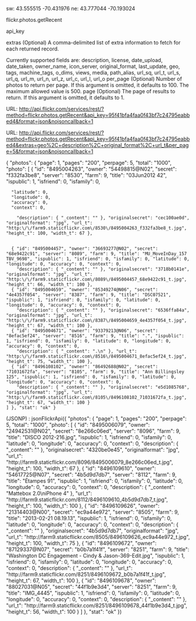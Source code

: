 

sw: 43.555515  -70.431976
ne: 43.777044  -70.193024

flickr.photos.getRecent

api_key

extras (Optional)
A comma-delimited list of extra information to fetch for each returned record.

Currently supported fields are:
description,
license,
date_upload,
date_taken,
owner_name,
icon_server,
original_format,
last_update,
geo,
tags,
machine_tags,
o_dims,
views,
media,
path_alias,
url_sq,
url_t,
url_s,
url_q,
url_m,
url_n,
url_z,
url_c,
url_l,
url_o
per_page (Optional)
Number of photos to return per page. If this argument is omitted, it defaults to 100. The maximum allowed value is 500.
page (Optional)
The page of results to return. If this argument is omitted, it defaults to 1.

<photos page="2" pages="89" perpage="10" total="881">
  <photo id="2636" owner="47058503995@N01"
    secret="a123456" server="2" title="test_04"
    ispublic="1" isfriend="0" isfamily="0" />
  <photo id="2635" owner="47058503995@N01"
    secret="b123456" server="2" title="test_03"
    ispublic="0" isfriend="1" isfamily="1" />
  <photo id="2633" owner="47058503995@N01"
    secret="c123456" server="2" title="test_01"
    ispublic="1" isfriend="0" isfamily="0" />
  <photo id="2610" owner="12037949754@N01"
    secret="d123456" server="2" title="00_tall"
    ispublic="1" isfriend="0" isfamily="0" />
</photos>

URL: http://api.flickr.com/services/rest/?method=flickr.photos.getRecent&api_key=95f41bfa4faa0f43bf7c24795eabbed4&format=json&nojsoncallback=1





URL: http://api.flickr.com/services/rest/?method=flickr.photos.getRecent&api_key=95f41bfa4faa0f43bf7c24795eabbed4&extras=geo%2C+description%2C+original_format%2C+url_t&per_page=5&format=json&nojsoncallback=1

{ "photos": { "page": 1, "pages": "200", "perpage": 5, "total": "1000",
    "photo": [
      { "id": "8495004263", "owner": "54498815@N02", "secret": "f332fa3be8", "server": "8530", "farm": 9, "title": "03Jun2012 42", "ispublic": 1, "isfriend": 0, "isfamily": 0,

      "latitude": 0,
      "longitude": 0,
      "accuracy": 0,
      "context": 0,

        "description": { "_content": "" }, "originalsecret": "cec100ae0d", "originalformat": "jpg", "url_t": "http:\/\/farm9.staticflickr.com\/8530\/8495004263_f332fa3be8_t.jpg", "height_t": 100, "width_t": 67 },


      { "id": "8495004457", "owner": "36693277@N02", "secret": "68e9422c91", "server": "8089", "farm": 9, "title": "MU_MoveInDay_157 TBV_9698", "ispublic": 1, "isfriend": 0, "isfamily": 0, "latitude": 0, "longitude": 0, "accuracy": 0, "context": 0,
        "description": { "_content": "" }, "originalsecret": "3718b0141e", "originalformat": "jpg", "url_t": "http:\/\/farm9.staticflickr.com\/8089\/8495004457_68e9422c91_t.jpg", "height_t": 66, "width_t": 100 },
      { "id": "8495004659", "owner": "85349274@N06", "secret": "4e4357f054", "server": "8387", "farm": 9, "title": "DSC07521", "ispublic": 1, "isfriend": 0, "isfamily": 0, "latitude": 0, "longitude": 0, "accuracy": 0, "context": 0,
        "description": { "_content": "" }, "originalsecret": "6536ffa84a", "originalformat": "jpg", "url_t": "http:\/\/farm9.staticflickr.com\/8387\/8495004659_4e4357f054_t.jpg", "height_t": 67, "width_t": 100 },
      { "id": "8495004671", "owner": "93379213@N06", "secret": "8efac5ef24", "server": "8516", "farm": 9, "title": ".", "ispublic": 1, "isfriend": 0, "isfamily": 0, "latitude": 0, "longitude": 0, "accuracy": 0, "context": 0,
        "description": { "_content": ".\n" }, "url_t": "http:\/\/farm9.staticflickr.com\/8516\/8495004671_8efac5ef24_t.jpg", "height_t": 75, "width_t": 100 },
      { "id": "8496108102", "owner": "86492688@N02", "secret": "71031672fa", "server": "8105", "farm": 9, "title": "Ann Billingsley  125", "ispublic": 1, "isfriend": 0, "isfamily": 0, "latitude": 0, "longitude": 0, "accuracy": 0, "context": 0,
        "description": { "_content": "" }, "originalsecret": "e5d1085768", "originalformat": "jpg", "url_t": "http:\/\/farm9.staticflickr.com\/8105\/8496108102_71031672fa_t.jpg", "height_t": 67, "width_t": 100 }
    ] }, "stat": "ok" }

(JSONP) :
jsonFlickrApi({ "photos": { "page": 1, "pages": "200", "perpage": 5, "total": "1000",
    "photo": [
      { "id": "8495006079", "owner": "24942531@N02", "secret": "8e266c06ed", "server": "8096", "farm": 9, "title": "DISCO 2012-216.jpg", "ispublic": 1, "isfriend": 0, "isfamily": 0, "latitude": 0, "longitude": 0, "accuracy": 0, "context": 0,
        "description": { "_content": "" }, "originalsecret": "4320be0e45", "originalformat": "jpg", "url_t": "http:\/\/farm9.staticflickr.com\/8096\/8495006079_8e266c06ed_t.jpg", "height_t": 100, "width_t": 67 },
      { "id": "8496109610", "owner": "54617725@N07", "secret": "4b5d9d7db7", "server": "8112", "farm": 9, "title": "Étampes 91", "ispublic": 1, "isfriend": 0, "isfamily": 0, "latitude": 0, "longitude": 0, "accuracy": 0, "context": 0,
        "description": { "_content": "Mattebox 2.0\niPhone 4" }, "url_t": "http:\/\/farm9.staticflickr.com\/8112\/8496109610_4b5d9d7db7_t.jpg", "height_t": 100, "width_t": 100 },
      { "id": "8496109626", "owner": "21314403@N00", "secret": "ec9a44e972", "server": "8505", "farm": 9, "title": "2013-02-21 08.19.13", "ispublic": 1, "isfriend": 0, "isfamily": 0, "latitude": 0, "longitude": 0, "accuracy": 0, "context": 0,
        "description": { "_content": "" }, "originalsecret": "4b5d9d7db7", "originalformat": "jpg", "url_t": "http:\/\/farm9.staticflickr.com\/8505\/8496109626_ec9a44e972_t.jpg", "height_t": 100, "width_t": 75 },
      { "id": "8496109672", "owner": "87129337@N07", "secret": "b0b7a1f41f", "server": "8251", "farm": 9, "title": "Washington DC Engagement - Cindy & Jason-369-Edit.jpg", "ispublic": 1, "isfriend": 0, "isfamily": 0, "latitude": 0, "longitude": 0, "accuracy": 0, "context": 0,
        "description": { "_content": "" }, "url_t": "http:\/\/farm9.staticflickr.com\/8251\/8496109672_b0b7a1f41f_t.jpg", "height_t": 67, "width_t": 100 },
      { "id": "8496109678", "owner": "88027031@N05", "secret": "44f1b9e3d4", "server": "8251", "farm": 9, "title": "IMG_4445", "ispublic": 1, "isfriend": 0, "isfamily": 0, "latitude": 0, "longitude": 0, "accuracy": 0, "context": 0,
        "description": { "_content": "" }, "url_t": "http:\/\/farm9.staticflickr.com\/8251\/8496109678_44f1b9e3d4_t.jpg", "height_t": 56, "width_t": 100 }
    ] }, "stat": "ok" })



